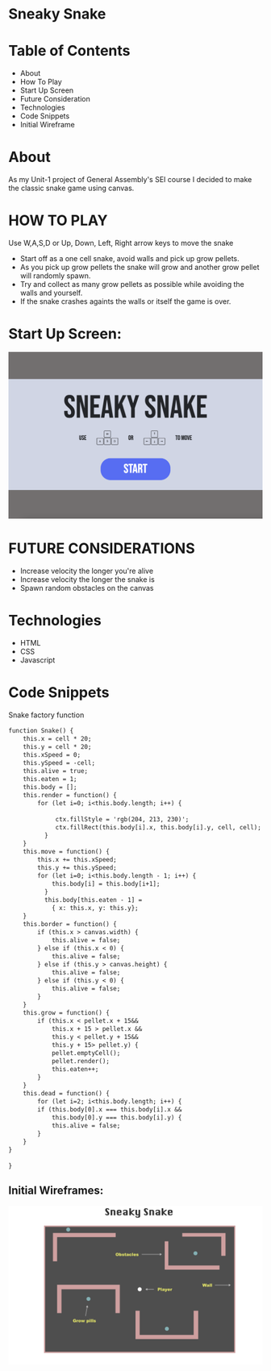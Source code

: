 # Sneaky Snake

# Table of Contents
- About
- How To Play
- Start Up Screen
- Future Consideration
- Technologies
- Code Snippets
- Initial Wireframe



# About
As my Unit-1 project of General Assembly's SEI course I decided to make the classic snake game using canvas. 


# HOW TO PLAY
Use W,A,S,D or Up, Down, Left, Right arrow keys to move the snake
- Start off as a one cell snake, avoid walls and pick up grow pellets.
- As you pick up grow pellets the snake will grow and another grow pellet will randomly spawn.
- Try and collect as many grow pellets as possible while avoiding the walls and yourself.
- If the snake crashes againts the walls or itself the game is over.

# Start Up Screen:
<img src="./Images/Startup.png" alt="startup" width="800px">


# FUTURE CONSIDERATIONS
- Increase velocity the longer you're alive
- Increase velocity the longer the snake is
- Spawn random obstacles on the canvas


# Technologies
- HTML
- CSS
- Javascript

# Code Snippets

Snake factory function

```
function Snake() {
    this.x = cell * 20;
    this.y = cell * 20;
    this.xSpeed = 0;
    this.ySpeed = -cell;
    this.alive = true;
    this.eaten = 1;
    this.body = [];
    this.render = function() {
        for (let i=0; i<this.body.length; i++) {

             ctx.fillStyle = 'rgb(204, 213, 230)';
             ctx.fillRect(this.body[i].x, this.body[i].y, cell, cell);
          }
    }
    this.move = function() {
        this.x += this.xSpeed;
        this.y += this.ySpeed;
        for (let i=0; i<this.body.length - 1; i++) {
            this.body[i] = this.body[i+1];
          }
          this.body[this.eaten - 1] =
            { x: this.x, y: this.y};
    }
    this.border = function() {
        if (this.x > canvas.width) {
            this.alive = false;
        } else if (this.x < 0) {
            this.alive = false;
        } else if (this.y > canvas.height) {
            this.alive = false;
        } else if (this.y < 0) {
            this.alive = false;
        }
    }
    this.grow = function() {
        if (this.x < pellet.x + 15&& 
            this.x + 15 > pellet.x && 
            this.y < pellet.y + 15&& 
            this.y + 15> pellet.y) {
            pellet.emptyCell();
            pellet.render();
            this.eaten++;
        }
    }
    this.dead = function() {
        for (let i=2; i<this.body.length; i++) {
        if (this.body[0].x === this.body[i].x &&
            this.body[0].y === this.body[i].y) {
            this.alive = false;
        }
    }
}

}

```

## Initial Wireframes:
<img src="./Images/WireFrame.png" alt="WireFrame" width="800px">


